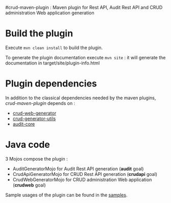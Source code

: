 #crud-maven-plugin : Maven plugin for Rest API, Audit Rest API and CRUD administration Web application generation

Build the plugin
================
Execute ``mvn clean install`` to build the plugin.

To generate the plugin documentation execute ``mvn site`` : it will generate the documentation in target/site/plugin-info.html

Plugin dependencies
===================
In addition to the classical dependencies needed by the maven plugins, *crud-maven-plugin* depends on :

* [crud-web-generator](../crud-web-generator)
* [crud-generator-utils](../crud-generator-utils)
* [audit-core](../audit-core)

Java code
=========
3 Mojos compose the plugin :

* AuditGeneratorMojo for Audit Rest API generation (**audit** goal)
* CrudApiGeneratorMojo for CRUD Rest API generation (**crudapi** goal)
* CrudWebGeneratorMojo for CRUD administration Web application (**crudweb** goal)

Sample usages of the plugin can be found in the [samples](../sample-app).



